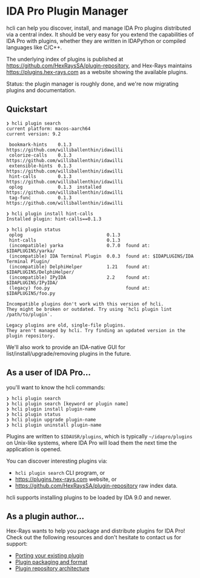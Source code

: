 # IDA Pro Plugin Manager

hcli can help you discover, install, and manage IDA Pro plugins distributed via a central index.
It should be very easy for you extend the capabilities of IDA Pro with plugins,
 whether they are written in IDAPython or compiled languages like C/C++.

The underlying index of plugins is published at https://github.com/HexRaysSA/plugin-repository, and
 Hex-Rays maintains https://plugins.hex-rays.com as a website showing the available plugins.

Status: the plugin manager is roughly done, and we're now migrating plugins and documentation.

## Quickstart

```console
❯ hcli plugin search
current platform: macos-aarch64
current version: 9.2

 bookmark-hints    0.1.3             https://github.com/williballenthin/idawilli
 colorize-calls    0.1.3             https://github.com/williballenthin/idawilli
 extensible-hints  0.1.3             https://github.com/williballenthin/idawilli
 hint-calls        0.1.3             https://github.com/williballenthin/idawilli
 oplog             0.1.3  installed  https://github.com/williballenthin/idawilli
 tag-func          0.1.3             https://github.com/williballenthin/idawilli

❯ hcli plugin install hint-calls
Installed plugin: hint-calls==0.1.3

❯ hcli plugin status
 oplog                               0.1.3
 hint-calls                          0.1.3
 (incompatible) yarka                0.7.0  found at: $IDAPLUGINS/yarka/
 (incompatible) IDA Terminal Plugin  0.0.3  found at: $IDAPLUGINS/IDA Terminal Plugin/
 (incompatible) DelphiHelper         1.21   found at: $IDAPLUGINS/DelphiHelper/
 (incompatible) IPyIDA               2.2    found at: $IDAPLUGINS/IPyIDA/
 (legacy) foo.py                            found at: $IDAPLUGINS/foo.py

Incompatible plugins don't work with this version of hcli.
They might be broken or outdated. Try using `hcli plugin lint /path/to/plugin`.

Legacy plugins are old, single-file plugins.
They aren't managed by hcli. Try finding an updated version in the plugin repository.
```

We'll also work to provide an IDA-native GUI for list/install/upgrade/removing plugins in the future.


## As a user of IDA Pro...

you'll want to know the hcli commands:

```
❯ hcli plugin search 
❯ hcli plugin search [keyword or plugin name]
❯ hcli plugin install plugin-name
❯ hcli plugin status
❯ hcli plugin upgrade plugin-name
❯ hcli plugin uninstall plugin-name
```

Plugins are written to `$IDAUSR/plugins`, which is typically `~/idapro/plugins` on Unix-like systems,
where IDA Pro will load them the next time the application is opened.

You can discover interesting plugins via:

  - `hcli plugin search` CLI program, or
  - https://plugins.hex-rays.com website, or
  - https://github.com/HexRaysSA/plugin-repository raw index data.

hcli supports installing plugins to be loaded by IDA 9.0 and newer.


## As a plugin author...

Hex-Rays wants to help you package and distribute plugins for IDA Pro!
Check out the following resources and don't hesitate to contact us for support:

  - [Porting your existing plugin](./porting-your-existing-plugin.md)
  - [Plugin packaging and format](./plugin-packaging-and-format.md)
  - [Plugin repository architecture](./plugin-repository-architecture.md)
